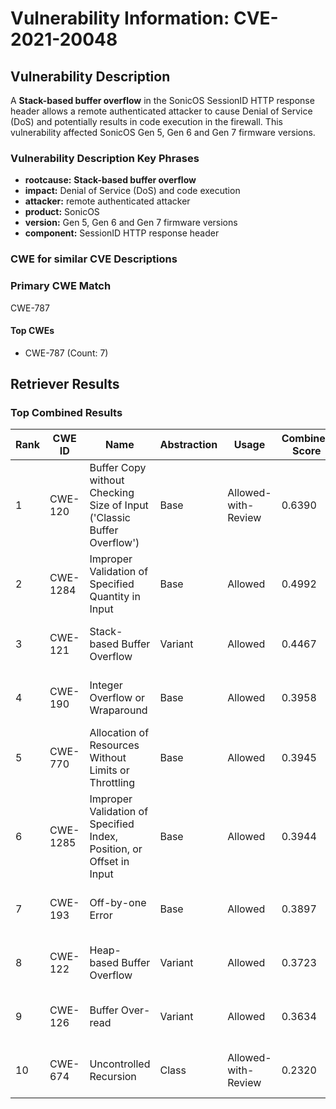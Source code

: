 # Vulnerability Information: CVE-2021-20048

## Vulnerability Description
A **Stack-based buffer overflow** in the SonicOS SessionID HTTP response header allows a remote authenticated attacker to cause Denial of Service (DoS) and potentially results in code execution in the firewall. This vulnerability affected SonicOS Gen 5, Gen 6 and Gen 7 firmware versions.

### Vulnerability Description Key Phrases
- **rootcause:** **Stack-based buffer overflow**
- **impact:** Denial of Service (DoS) and code execution
- **attacker:** remote authenticated attacker
- **product:** SonicOS
- **version:** Gen 5, Gen 6 and Gen 7 firmware versions
- **component:** SessionID HTTP response header

### CWE for similar CVE Descriptions
### Primary CWE Match
CWE-787

#### Top CWEs
- CWE-787 (Count: 7)

## Retriever Results

### Top Combined Results

| Rank | CWE ID | Name | Abstraction | Usage | Combined Score | Retrievers | Individual Scores |
|------|--------|------|-------------|-------|---------------|------------|-------------------|
| 1 | CWE-120 | Buffer Copy without Checking Size of Input ('Classic Buffer Overflow') | Base | Allowed-with-Review | 0.6390 | dense, sparse, graph | dense: 0.526, sparse: 0.239, graph: 0.754 |
| 2 | CWE-1284 | Improper Validation of Specified Quantity in Input | Base | Allowed | 0.4992 | sparse, graph | sparse: 0.248, graph: 1.000 |
| 3 | CWE-121 | Stack-based Buffer Overflow | Variant | Allowed | 0.4467 | dense, sparse | dense: 0.617, sparse: 0.306 |
| 4 | CWE-190 | Integer Overflow or Wraparound | Base | Allowed | 0.3958 | dense, sparse | dense: 0.529, sparse: 0.229 |
| 5 | CWE-770 | Allocation of Resources Without Limits or Throttling | Base | Allowed | 0.3945 | dense, sparse | dense: 0.538, sparse: 0.219 |
| 6 | CWE-1285 | Improper Validation of Specified Index, Position, or Offset in Input | Base | Allowed | 0.3944 | dense, sparse | dense: 0.557, sparse: 0.202 |
| 7 | CWE-193 | Off-by-one Error | Base | Allowed | 0.3897 | dense, sparse | dense: 0.520, sparse: 0.226 |
| 8 | CWE-122 | Heap-based Buffer Overflow | Variant | Allowed | 0.3723 | dense, sparse | dense: 0.538, sparse: 0.235 |
| 9 | CWE-126 | Buffer Over-read | Variant | Allowed | 0.3634 | dense, sparse | dense: 0.523, sparse: 0.231 |
| 10 | CWE-674 | Uncontrolled Recursion | Class | Allowed-with-Review | 0.2320 | dense, sparse | dense: 0.523, sparse: 0.233 |

